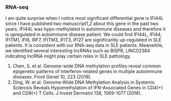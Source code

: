 


### RNA-seq 
I am quite surprise when I notice most significant differential gene is IFI44L since I have published two manuscript*1*,*2* about this gene in the past two years. IFI44L was hypo-methylated in autoimmune diseases and therefore it is upregulated in autoimmune disease patient. We could find IFI44L, IFI44, IFITM1, IFI6, IRF7, IFITM3, IFIT3, IFI27 are significantly up-regulated in SLE patients. It is consistent with our RNA-seq data in SLE patients. Meanwhile, we identified several interesting lncRNAs such as BISPR, LINC02384 indicating lncRNA might play certain roles in SLE pathology. 

1.	Chen, S. et al. Genome-wide DNA methylation profiles reveal common epigenetic patterns of interferon-related genes in multiple autoimmune diseases. Front Genet 10, 223 (2019).
2.	Ding, W. et al. Genome-Wide DNA Methylation Analysis in Systemic Sclerosis Reveals Hypomethylation of IFN-Associated Genes in CD4(+) and CD8(+) T Cells. J Invest Dermatol 138, 1069-1077 (2018).

